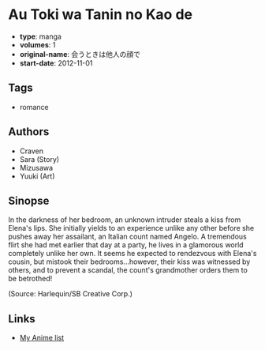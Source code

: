 # Au Toki wa Tanin no Kao de

-   **type**: manga
-   **volumes**: 1
-   **original-name**: 会うときは他人の顔で
-   **start-date**: 2012-11-01

## Tags

-   romance

## Authors

-   Craven
-   Sara (Story)
-   Mizusawa
-   Yuuki (Art)

## Sinopse

In the darkness of her bedroom, an unknown intruder steals a kiss from Elena's lips. She initially yields to an experience unlike any other before she pushes away her assailant, an Italian count named Angelo. A tremendous flirt she had met earlier that day at a party, he lives in a glamorous world completely unlike her own. It seems he expected to rendezvous with Elena's cousin, but mistook their bedrooms...however, their kiss was witnessed by others, and to prevent a scandal, the count's grandmother orders them to be betrothed!

(Source: Harlequin/SB Creative Corp.)

## Links

-   [My Anime list](https://myanimelist.net/manga/126976/Au_Toki_wa_Tanin_no_Kao_de)
